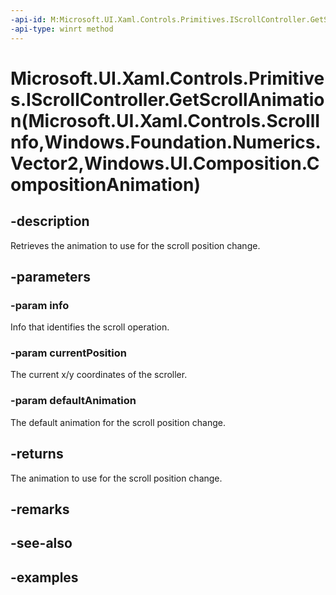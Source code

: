 ```yaml
---
-api-id: M:Microsoft.UI.Xaml.Controls.Primitives.IScrollController.GetScrollAnimation(Microsoft.UI.Xaml.Controls.ScrollInfo,Windows.Foundation.Numerics.Vector2,Windows.UI.Composition.CompositionAnimation)
-api-type: winrt method
---
```


# Microsoft.UI.Xaml.Controls.Primitives.IScrollController.GetScrollAnimation(Microsoft.UI.Xaml.Controls.ScrollInfo,Windows.Foundation.Numerics.Vector2,Windows.UI.Composition.CompositionAnimation)

<!--
public Windows.UI.Composition.CompositionAnimation GetScrollAnimation (Microsoft.UI.Xaml.Controls.ScrollInfo info, System.Numerics.Vector2 currentPosition, Windows.UI.Composition.CompositionAnimation defaultAnimation);
-->

## -description

Retrieves the animation to use for the scroll position change.

## -parameters

### -param info

Info that identifies the scroll operation.

### -param currentPosition

The current x/y coordinates of the scroller.

### -param defaultAnimation

The default animation for the scroll position change.

## -returns

The animation to use for the scroll position change.

## -remarks

## -see-also

## -examples


